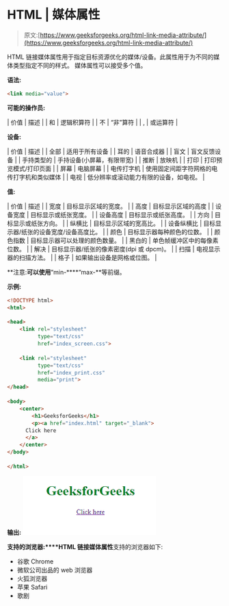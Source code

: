 # HTML | <link>媒体属性

> 原文:[https://www.geeksforgeeks.org/html-link-media-attribute/](https://www.geeksforgeeks.org/html-link-media-attribute/)

HTML 链接媒体属性用于指定目标资源优化的媒体/设备。此属性用于为不同的媒体类型指定不同的样式。
媒体属性可以接受多个值。

**语法:**

```html
<link media="value">
```

**可能的操作员:**

| 价值 | 描述 |
| 和 | 逻辑积算符 |
| 不 | “非”算符 |
| , | 或运算符 |

**设备:**

| 价值 | 描述 |
| 全部 | 适用于所有设备 |
| 耳的 | 语音合成器 |
| 盲文 | 盲文反馈设备 |
| 手持类型的 | 手持设备(小屏幕，有限带宽) |
| 推断 | 放映机 |
| 打印 | 打印预览模式/打印页面 |
| 屏幕 | 电脑屏幕 |
| 电传打字机 | 使用固定间距字符网格的电传打字机和类似媒体 |
| 电视 | 低分辨率或滚动能力有限的设备，如电视。 |

**值:**

| 价值 | 描述 |
| 宽度 | 目标显示区域的宽度。 |
| 高度 | 目标显示区域的高度 |
| 设备宽度 | 目标显示或纸张宽度。 |
| 设备高度 | 目标显示或纸张高度。 |
| 方向 | 目标显示或纸张方向。 |
| 纵横比 | 目标显示区域的宽高比。 |
| 设备纵横比 | 目标显示器/纸张的设备宽度/设备高度比。 |
| 颜色 | 目标显示器每种颜色的位数。 |
| 颜色指数 | 目标显示器可以处理的颜色数量。 |
| 黑白的 | 单色帧缓冲区中的每像素位数。 |
| 解决 | 目标显示器/纸张的像素密度(dpi 或 dpcm)。 |
| 扫描 | 电视显示器的扫描方法。 |
| 格子 | 如果输出设备是网格或位图。 |

**注意:**可以使用**“min-****“max-**等前缀。

**示例:**

```html
<!DOCTYPE html>
<html>

<head>
    <link rel="stylesheet" 
          type="text/css" 
          href="index_screen.css">

    <link rel="stylesheet" 
          type="text/css"
          href="index_print.css" 
          media="print">
</head>

<body>
    <center>
        <h1>GeeksforGeeks</h1>
        <p><a href="index.html" target="_blank">
      Click here
      </a>
    </center>
</body>

</html>
```

**输出:**
![](img/b9f58b6f6f5d7a65b546066aed561ddc.png)

**支持的浏览器:****HTML 链接媒体属性**支持的浏览器如下:

*   谷歌 Chrome
*   微软公司出品的 web 浏览器
*   火狐浏览器
*   苹果 Safari
*   歌剧